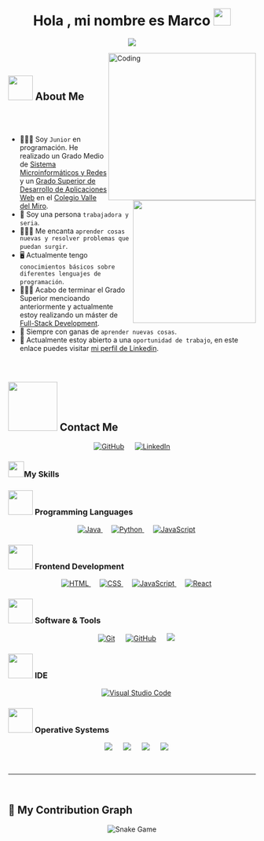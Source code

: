 <h1 align="center">Hola , mi nombre es Marco <img src="https://media.giphy.com/media/hvRJCLFzcasrR4ia7z/giphy.gif" width="35"></h1>
<p align="center">
  <a href="https://github.com/DenverCoder1/readme-typing-svg"><img src="https://readme-typing-svg.herokuapp.com?font=Time+New+Roman&color=%FF00FF75&size=30&center=true&vCenter=true&width=600&height=100&lines=Full+Stack+Developer+@marco.rgz_;Junior+Programmer;Always+learning+new+things"></a>
</p>

<img align="right" alt="Coding" width="300" src="https://i.pinimg.com/originals/81/17/8b/81178b47a8598f0c81c4799f2cdd4057.gif">

<br>
	
## <picture><img src = "https://github.com/7oSkaaa/7oSkaaa/blob/main/Images/about_me.gif?raw=true" width = 50px></picture> About Me

<picture> <img align="right" src="https://github.com/7oSkaaa/7oSkaaa/blob/main/Images/Right_Side.gif?raw=true" width = 250px></picture>

<br><br>

- 🧑🏻‍🏫 Soy `Junior` en programación. He realizado un Grado Medio de [Sistema Microinformáticos y Redes](https://todofp.es/que-estudiar/loe/informatica-comunicaciones/sistemas-microniformaticos-redes.html) y un [Grado Superior de Desarrollo de Aplicaciones Web](https://todofp.es/que-estudiar/loe/informatica-comunicaciones/des-aplicaciones-web.html) en el [Colegio Valle del Miro](https://www.colegiovalledelmiro.es/).
- 💫 Soy una persona `trabajadora y seria`.
- 🧑🏻‍💻 Me encanta `aprender cosas nuevas y resolver problemas que puedan surgir`.
- 🖥️ Actualmente tengo `conocimientos básicos sobre diferentes lenguajes de programación`.
- 🧑🏻‍🎓 Acabo de terminar el Grado Superior mencioando anteriormente y actualmente estoy realizando un máster de [Full-Stack Development]([https://fpprofessionaleducation.tajamar.es/desarrollo-web-full-stack-multicloud/](https://nuclio.school/master-full-stack-developer/)).
- 🤝 Siempre con ganas de `aprender nuevas cosas`.
- 💭 Actualmente estoy abierto a una `oportunidad de trabajo`, en este enlace puedes visitar [mi perfil de Linkedin](https://www.linkedin.com/in/marco-rodriguez-rey-b082361b9/).

<br>


## <picture> <img src="https://github.com/7oSkaaa/7oSkaaa/blob/main/Images/Connect-with-me.gif?raw=true" width="100px"> </picture> Contact Me
<p align="center">
	<a href="https://github.com/Markix1"><img src="https://img.shields.io/badge/github-%23181717.svg?style=plastic&logo=github&logoColor=white" alt="GitHub"/></a>
	&emsp;
	<a href="https://www.linkedin.com/in/marco-rodriguez-rey-b082361b9/"><img src="https://img.shields.io/badge/linkedin-%230A66C2.svg?style=plastic&logo=linkedin&logoColor=white" alt="LinkedIn"/></a>
</p>



<h3><img src = "https://media2.giphy.com/media/QssGEmpkyEOhBCb7e1/giphy.gif?cid=ecf05e47a0n3gi1bfqntqmob8g9aid1oyj2wr3ds3mg700bl&rid=giphy.gif" width=32px>My Skills</h3>

### <picture> <img src = "https://github.com/7oSkaaa/7oSkaaa/blob/main/Images/Programming_Languages.gif?raw=true" width = 50px>  </picture> Programming Languages

<p align="center">
  &emsp;
  <a href="https://www.java.com" target="_blank"> 
    <img alt="Java" src="https://img.shields.io/badge/Java-%23007396.svg?style=plastic&logo=java&logoColor=white">
  </a>
  &emsp;
   <a href="https://www.python.org" target="_blank">
    <img alt="Python" src="https://img.shields.io/badge/Python%20-%2314354C.svg?style=plastic&logo=python&logoColor=white">
  </a>
  &emsp;
   <a href="https://developer.mozilla.org/en-US/docs/Web/JavaScript" target="_blank"> 
     <img alt="JavaScript" src="https://img.shields.io/badge/JavaScript%20-%23F7DF1E.svg?style=plastic&logo=javascript&logoColor=black">
   </a>
</p>

### <picture> <img src = "https://github.com/7oSkaaa/7oSkaaa/blob/main/Images/Front_End.gif?raw=true" width = 50px>  </picture> Frontend Development
<p align="center"> 
  &emsp; 
  <a href="https://www.w3.org/html/" target="_blank"> 
   <img alt="HTML" src="https://img.shields.io/badge/HTML5%20-%23E34F26.svg?style=plastic&logo=html5&logoColor=white">
  </a>   
  &emsp;
  <a href="https://www.w3schools.com/css/" target="_blank">
    <img alt="CSS" src="https://img.shields.io/badge/CSS%20-%231572B6.svg?style=plastic&logo=css3&logoColor=white">
  </a>   
  &emsp;
  <a href="https://developer.mozilla.org/en-US/docs/Web/JavaScript" target="_blank"> 
     <img alt="JavaScript" src="https://img.shields.io/badge/JavaScript%20-%23F7DF1E.svg?style=plastic&logo=javascript&logoColor=black">
   </a>
   &emsp;
  <a href="https://www.python.org" target="_blank">
    <img alt="React" src="https://img.shields.io/badge/react-%2361DAFB.svg?style=plastic&logo=React&logoColor=black">
  </a>
</p>

 ### <picture> <img src = "https://github.com/7oSkaaa/7oSkaaa/blob/main/Images/Software_Tools.gif?raw=true" width = 50px>  </picture> Software & Tools
 
<p align="center">
  &emsp;
    <a href="#"><img alt="Git" src="https://img.shields.io/badge/Git%20-%23F05033.svg?style=plastic&logo=git&logoColor=white"></a>
  &emsp;
    <a href="#"><img alt="GitHub" src="https://img.shields.io/badge/github-%23181717.svg?style=plastic&logo=github&logoColor=white"></a>
  &emsp;
   <a href="#"><img src="https://img.shields.io/badge/discord-738ADA.svg?&style=plastic&logo=discord&logoColor=white"/></a>
</p>

 ### <picture> <img src = "https://github.com/7oSkaaa/7oSkaaa/blob/main/Images/IDEs.gif?raw=true" width = 50px>  </picture> IDE
 
<p align="center">
  &emsp;
    <a href="#"><img alt="Visual Studio Code" src="https://img.shields.io/badge/Visual%20Studio%20Code-0078d7.svg?style=plastic&logo=visual-studio-code&logoColor=white"></a>
</p>

 ### <picture> <img src = "https://github.com/7oSkaaa/7oSkaaa/blob/main/Images/OS.gif?raw=true" width = 50px>  </picture> Operative Systems
 
<p align="center">
  &emsp;
    <a href="#"><img src="https://img.shields.io/badge/Windows-0078D6?style=for-the-badge&logo=windows&logoColor=white" /></a>
  &emsp;
  <a href="#"><img src="https://img.shields.io/badge/Ubuntu-E95420?style=for-the-badge&logo=ubuntu&logoColor=white" /></a>
  &emsp;
    <a href="#"><img src="https://img.shields.io/badge/Linux_Mint-87CF3E?style=for-the-badge&logo=linux-mint&logoColor=white" /></a>
  &emsp;
    <a href="#"><img src="https://img.shields.io/badge/mac%20os-000000?style=for-the-badge&logo=apple&logoColor=white" /></a>
</p>

<br> 

---

<br>
	
## 🐍 My Contribution Graph
	
<p align = "center">
  <img src = "./github-contribution-grid-snake.svg" alt ="Snake Game"/>
</p>
